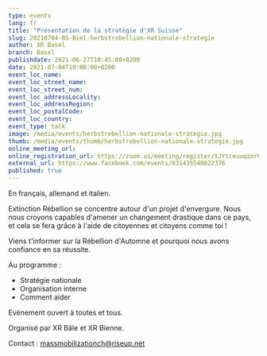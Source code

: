 ```yaml
---
type: events
lang: fr
title: "Présentation de la stratégie d'XR Suisse"
slug: 20210704-BS-Biel-herbstrebellion-nationale-strategie
author: XR Basel
branch: Basel
publishdate: 2021-06-27T10:45:00+0200
date: 2021-07-04T19:00:00+0200
event_loc_name: 
event_loc_street_name: 
event_loc_street_num: 
event_loc_addressLocality: 
event_loc_addressRegion: 
event_loc_postalCode: 
event_loc_country: 
event_type: talk
image: /media/events/herbstrebellion-nationale-strategie.jpg
thumb: /media/events/thumb/herbstrebellion-nationale-strategie.jpg
online_meeting_url: 
online_registration_url: https://zoom.us/meeting/register/tJYtceuuqzorGdCQB4r40_V-e3XJDAvDZ3p9
external_url: https://www.facebook.com/events/831435540822376
published: true
---
```

En français, allemand et italien.

Extinction Rébellion se concentre autour d'un projet d'envergure. Nous nous croyons capables d'amener un changement drastique dans ce pays, et cela se fera grâce à l'aide de citoyennes et citoyens comme toi !

Viens t'informer sur la Rébellion d'Automne et pourquoi nous avons confiance en sa réussite.

Au programme :
- Stratégie nationale
- Organisation interne
- Comment aider

Evénement ouvert à toutes et tous.

Organisé par XR Bâle et XR Bienne.

Contact : [massmobilizationch@riseup.net](mailto:massmobilizationch@riseup.net)
